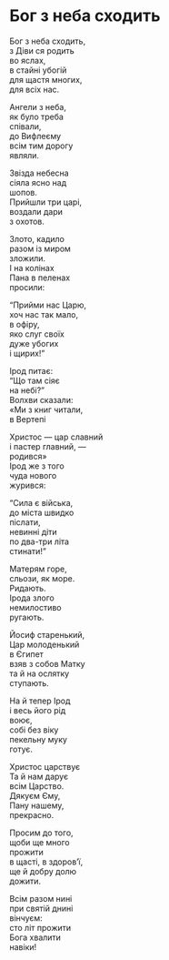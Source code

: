 Бог з неба сходить
================================================================

Бог з неба сходить,  
з Діви ся родить<br>во яслах,  
в стайні убогій  
для щастя многих,<br>для всіх нас.

Ангели з неба,  
як було треба<br>співали,  
до Вифлеєму  
всім тим дорогу<br>являли.

Звізда небесна  
сіяла ясно над<br>шопов.  
Прийшли три царі,  
воздали дари</br>з охотов.

Злото, кадило  
разом із миром<br>зложили.  
І на колінах  
Пана в пеленах<br>просили:

<q>Прийми нас Царю,  
хоч нас так мало,<br>в офіру,  
яко слуг своїх  
дуже убогих<br>і щирих!</q>

Ірод питає:  
<q>Що там сіяє<br>на небі?</q>  
Волхви сказали:  
«Ми з книг читали,<br>в Вертепі

Христос — цар славний  
і пастер главний, —<br>родився»  
Ірод же з того  
чуда нового<br>журився:

<q>Cила є війська,  
до міста швидко<br>післати,  
невинні діти  
по два-три літа<br>стинати!</q>

Матерям горе,  
сльози, як море.<br>Ридають.  
Ірода злого  
немилостиво<br>ругають.

Йосиф старенький,  
Цар молоденький<br>в Єгипет  
взяв з собов Матку  
та й на ослятку<br>ступають.

На й тепер Ірод  
і весь його рід<br>воює,  
собі без віку  
пекельну муку<br>готує.

Христос царствує  
Та й нам дарує<br>всім Царство.  
Дякуєм Єму,  
Пану нашему,<br>прекрасно.

Просим до того,  
щоби ще много<br>прожити  
в щасті, в здоровʼї,  
ще й добру долю<br>дожити.

Всім разом нині  
при святій днині<br>вінчуєм:  
сто літ прожити  
Бога хвалити<br>навіки!
